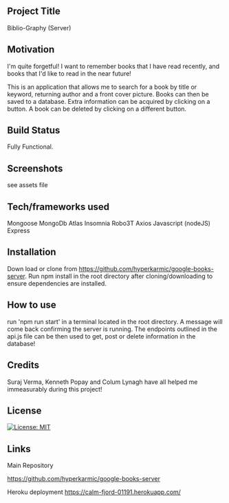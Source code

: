 ## Project Title
Biblio-Graphy (Server)

## Motivation
I'm quite forgetful!  I want to remember books that I have read recently, and books that I'd like to read in the near future!

This is an application that allows me to search for a book by title or keyword, returning author and a front cover picture.  Books can then be saved to a database.  Extra information can be acquired by clicking on a button.  A book can be deleted by clicking on a different button.


## Build Status

Fully Functional.

## Screenshots
see assets file

## Tech/frameworks used
Mongoose
MongoDb Atlas
Insomnia
Robo3T
Axios
Javascript (nodeJS)
Express

## Installation
Down load or clone from  https://github.com/hyperkarmic/google-books-server.   Run npm install in the root directory after cloning/downloading to ensure dependencies are installed.

## How to use
run 'npm run start' in a terminal located in the root directory.  A message will come back confirming the server is running.  The endpoints outlined in the api.js file can be then used to get, post or delete information in the database!

## Credits
Suraj Verma, Kenneth Popay and Colum Lynagh have all helped me immeasurably during this project!

## License

[![License: MIT](https://img.shields.io/badge/License-MIT-yellow.svg)](https://opensource.org/licenses/MIT)

## Links
Main Repository

https://github.com/hyperkarmic/google-books-server

Heroku deployment
https://calm-fjord-01191.herokuapp.com/
